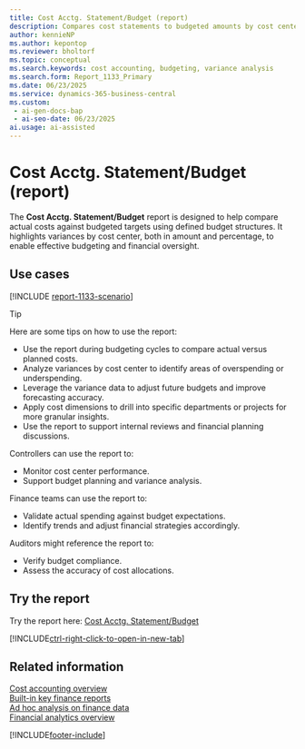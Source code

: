 ```yaml
---
title: Cost Acctg. Statement/Budget (report)
description: Compares cost statements to budgeted amounts by cost center, showing variance by amount and percentage. Use this report to identify gaps between projected and actual costs and improve budgeting effectiveness.
author: kennieNP
ms.author: kepontop
ms.reviewer: bholtorf
ms.topic: conceptual
ms.search.keywords: cost accounting, budgeting, variance analysis
ms.search.form: Report_1133_Primary
ms.date: 06/23/2025
ms.service: dynamics-365-business-central
ms.custom:
 - ai-gen-docs-bap
 - ai-seo-date: 06/23/2025
ai.usage: ai-assisted
---
```


# Cost Acctg. Statement/Budget (report)

The **Cost Acctg. Statement/Budget** report is designed to help compare actual costs against budgeted targets using defined budget structures. It highlights variances by cost center, both in amount and percentage, to enable effective budgeting and financial oversight.

## Use cases

[!INCLUDE [report-1133-scenario](../includes/report-1133-scenario-include.md)]

> [!TIP]
> Here are some tips on how to use the report:
>
> * Use the report during budgeting cycles to compare actual versus planned costs.
> * Analyze variances by cost center to identify areas of overspending or underspending.
> * Leverage the variance data to adjust future budgets and improve forecasting accuracy.
> * Apply cost dimensions to drill into specific departments or projects for more granular insights.
> * Use the report to support internal reviews and financial planning discussions.

Controllers can use the report to:

* Monitor cost center performance.
* Support budget planning and variance analysis.

Finance teams can use the report to:

* Validate actual spending against budget expectations.
* Identify trends and adjust financial strategies accordingly.

Auditors might reference the report to:

* Verify budget compliance.
* Assess the accuracy of cost allocations.

## Try the report

Try the report here: [Cost Acctg. Statement/Budget](https://businesscentral.dynamics.com?report=1133) 

[!INCLUDE[ctrl-right-click-to-open-in-new-tab](../includes/ctrl-right-click-to-open-in-new-tab.md)]

## Related information

[Cost accounting overview](../finance-manage-cost-accounting.md)   
[Built-in key finance reports](../finance-reports.md)  
[Ad hoc analysis on finance data](../ad-hoc-analysis-finance.md)  
[Financial analytics overview](../bi.md)  

[!INCLUDE[footer-include](../includes/footer-banner.md)]